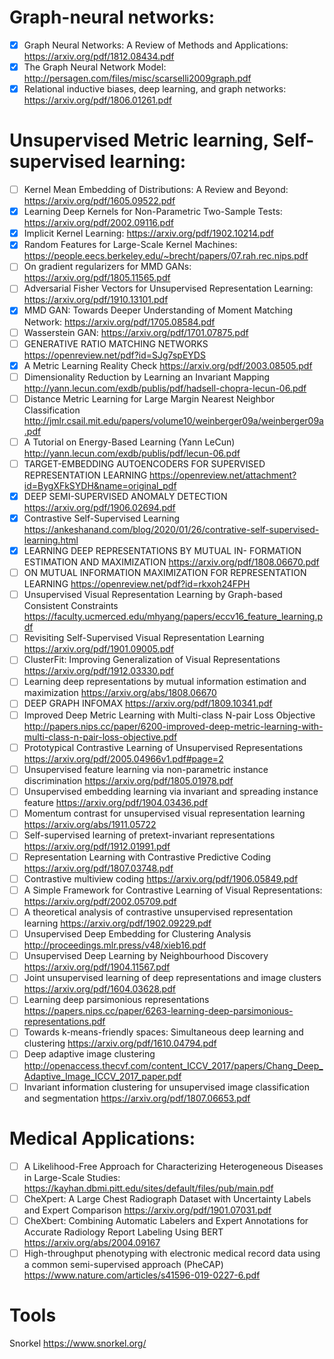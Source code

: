 # Graph-neural networks:
- [X] Graph Neural Networks: A Review of Methods and Applications: https://arxiv.org/pdf/1812.08434.pdf
- [X] The Graph Neural Network Model: http://persagen.com/files/misc/scarselli2009graph.pdf
- [X] Relational inductive biases, deep learning, and graph networks: https://arxiv.org/pdf/1806.01261.pdf

# Unsupervised Metric learning, Self-supervised learning:
- [ ] Kernel Mean Embedding of Distributions: A Review and Beyond: https://arxiv.org/pdf/1605.09522.pdf
- [X] Learning Deep Kernels for Non-Parametric Two-Sample Tests: https://arxiv.org/pdf/2002.09116.pdf
- [X] Implicit Kernel Learning: https://arxiv.org/pdf/1902.10214.pdf
- [X] Random Features for Large-Scale Kernel Machines: https://people.eecs.berkeley.edu/~brecht/papers/07.rah.rec.nips.pdf
- [ ] On gradient regularizers for MMD GANs: https://arxiv.org/pdf/1805.11565.pdf
- [ ] Adversarial Fisher Vectors for Unsupervised Representation Learning: https://arxiv.org/pdf/1910.13101.pdf
- [X] MMD GAN: Towards Deeper Understanding of Moment Matching Network: https://arxiv.org/pdf/1705.08584.pdf
- [ ] Wasserstein GAN: https://arxiv.org/pdf/1701.07875.pdf
- [ ] GENERATIVE RATIO MATCHING NETWORKS https://openreview.net/pdf?id=SJg7spEYDS
- [X] A Metric Learning Reality Check https://arxiv.org/pdf/2003.08505.pdf
- [ ] Dimensionality Reduction by Learning an Invariant Mapping http://yann.lecun.com/exdb/publis/pdf/hadsell-chopra-lecun-06.pdf
- [ ] Distance Metric Learning for Large Margin
Nearest Neighbor Classification http://jmlr.csail.mit.edu/papers/volume10/weinberger09a/weinberger09a.pdf
- [ ] A Tutorial on Energy-Based Learning (Yann LeCun) http://yann.lecun.com/exdb/publis/pdf/lecun-06.pdf
- [ ] TARGET-EMBEDDING AUTOENCODERS FOR SUPERVISED REPRESENTATION LEARNING https://openreview.net/attachment?id=BygXFkSYDH&name=original_pdf
- [X] DEEP SEMI-SUPERVISED ANOMALY DETECTION https://arxiv.org/pdf/1906.02694.pdf
- [X] Contrastive Self-Supervised Learning https://ankeshanand.com/blog/2020/01/26/contrative-self-supervised-learning.html
- [X] LEARNING DEEP REPRESENTATIONS BY MUTUAL IN- FORMATION ESTIMATION AND MAXIMIZATION https://arxiv.org/pdf/1808.06670.pdf
- [ ] ON MUTUAL INFORMATION MAXIMIZATION FOR REPRESENTATION LEARNING https://openreview.net/pdf?id=rkxoh24FPH
- [ ] Unsupervised Visual Representation Learning by Graph-based Consistent Constraints https://faculty.ucmerced.edu/mhyang/papers/eccv16_feature_learning.pdf
- [ ] Revisiting Self-Supervised Visual Representation Learning https://arxiv.org/pdf/1901.09005.pdf
- [ ] ClusterFit: Improving Generalization of Visual Representations https://arxiv.org/pdf/1912.03330.pdf
- [ ] Learning deep representations by mutual information estimation and maximization https://arxiv.org/abs/1808.06670
- [ ] DEEP GRAPH INFOMAX https://arxiv.org/pdf/1809.10341.pdf
- [ ] Improved Deep Metric Learning with Multi-class N-pair Loss Objective http://papers.nips.cc/paper/6200-improved-deep-metric-learning-with-multi-class-n-pair-loss-objective.pdf
- [ ] Prototypical Contrastive Learning of Unsupervised Representations https://arxiv.org/pdf/2005.04966v1.pdf#page=2
- [ ] Unsupervised feature learning via non-parametric instance discrimination https://arxiv.org/pdf/1805.01978.pdf
- [ ] Unsupervised embedding learning via invariant and spreading instance feature https://arxiv.org/pdf/1904.03436.pdf
- [ ] Momentum contrast for unsupervised visual representation learning https://arxiv.org/abs/1911.05722
- [ ] Self-supervised learning of pretext-invariant representations https://arxiv.org/pdf/1912.01991.pdf
- [ ] Representation Learning with Contrastive Predictive Coding https://arxiv.org/pdf/1807.03748.pdf
- [ ] Contrastive multiview coding https://arxiv.org/pdf/1906.05849.pdf
- [ ] A Simple Framework for Contrastive Learning of Visual Representations: https://arxiv.org/pdf/2002.05709.pdf
- [ ] A theoretical analysis of contrastive unsupervised representation learning https://arxiv.org/pdf/1902.09229.pdf
- [ ] Unsupervised Deep Embedding for Clustering Analysis http://proceedings.mlr.press/v48/xieb16.pdf
- [ ] Unsupervised Deep Learning by Neighbourhood Discovery https://arxiv.org/pdf/1904.11567.pdf
- [ ] Joint unsupervised learning of deep representations and image clusters https://arxiv.org/pdf/1604.03628.pdf
- [ ] Learning deep parsimonious representations https://papers.nips.cc/paper/6263-learning-deep-parsimonious-representations.pdf
- [ ] Towards k-means-friendly spaces: Simultaneous deep learning and clustering https://arxiv.org/pdf/1610.04794.pdf
- [ ] Deep adaptive image clustering http://openaccess.thecvf.com/content_ICCV_2017/papers/Chang_Deep_Adaptive_Image_ICCV_2017_paper.pdf
- [ ] Invariant information clustering for unsupervised image classification and segmentation https://arxiv.org/pdf/1807.06653.pdf
# Medical Applications:
- [ ] A Likelihood-Free Approach for Characterizing Heterogeneous Diseases in Large-Scale Studies: https://kayhan.dbmi.pitt.edu/sites/default/files/pub/main.pdf
- [ ] CheXpert: A Large Chest Radiograph Dataset with Uncertainty Labels and Expert Comparison https://arxiv.org/pdf/1901.07031.pdf
- [ ] CheXbert: Combining Automatic Labelers and Expert Annotations for Accurate Radiology Report Labeling Using BERT https://arxiv.org/abs/2004.09167
- [ ] High-throughput phenotyping with electronic medical record data using a common semi-supervised approach (PheCAP) https://www.nature.com/articles/s41596-019-0227-6.pdf
# Tools
Snorkel https://www.snorkel.org/

